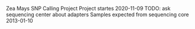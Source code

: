 Zea Mays SNP Calling Project
Project startes 2020-11-09
TODO: ask sequencing center about adapters
Samples expected from sequencing core 2013-01-10
